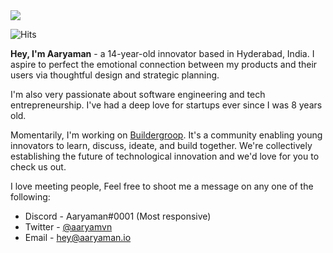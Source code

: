 <img src="https://media.discordapp.net/attachments/864826842707132446/930809278279848036/Profile_Banner_GH.png" />

![Hits](https://hits.link/hits?url=https%3A%2F%2Fgithub.com%2Faaryamvn)


**Hey, I'm Aaryaman** - a 14-year-old innovator based in Hyderabad, India. I aspire to perfect the emotional connection between my products and their users via thoughtful design and strategic planning. 

I'm also very passionate about software engineering and tech entrepreneurship. I've had a deep love for startups ever since I was 8 years old. 

Momentarily, I'm working on <a href="https://buildergroop.com">Buildergroop</a>. It's a community enabling young innovators to learn, discuss, ideate, and build together. We're collectively establishing the future of technological innovation and we'd love for you to check us out.

I love meeting people, Feel free to shoot me a message on any one of the following:

- Discord - Aaryaman#0001 (Most responsive)
- Twitter - <a href="https://twitter.com/aaryamvn">@aaryamvn</a> 
- Email - <a href="mailto:hey@aaryaman.io">hey@aaryaman.io</a>

